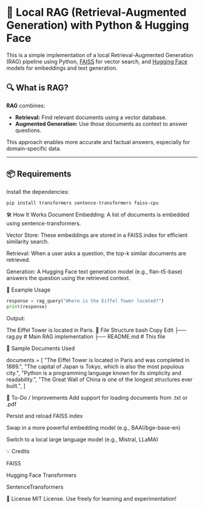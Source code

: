 # 🧠 Local RAG (Retrieval-Augmented Generation) with Python & Hugging Face

This is a simple implementation of a local Retrieval-Augmented Generation (RAG) pipeline using Python, [FAISS](https://github.com/facebookresearch/faiss) for vector search, and [Hugging Face](https://huggingface.co) models for embeddings and text generation.

## 🔍 What is RAG?

**RAG** combines:
- **Retrieval:** Find relevant documents using a vector database.
- **Augmented Generation:** Use those documents as context to answer questions.

This approach enables more accurate and factual answers, especially for domain-specific data.

---

## 📦 Requirements

Install the dependencies:

```bash
pip install transformers sentence-transformers faiss-cpu
````
🛠️ How It Works
Document Embedding: A list of documents is embedded using sentence-transformers.

Vector Store: These embeddings are stored in a FAISS index for efficient similarity search.

Retrieval: When a user asks a question, the top-k similar documents are retrieved.

Generation: A Hugging Face text generation model (e.g., flan-t5-base) answers the question using the retrieved context.

🚀 Example Usage
```python
response = rag_query("Where is the Eiffel Tower located?")
print(response)
```
Output:

The Eiffel Tower is located in Paris.
📁 File Structure
bash
Copy
Edit
├── rag.py            # Main RAG implementation
├── README.md         # This file


🧪 Sample Documents Used

documents = [
    "The Eiffel Tower is located in Paris and was completed in 1889.",
    "The capital of Japan is Tokyo, which is also the most populous city.",
    "Python is a programming language known for its simplicity and readability.",
    "The Great Wall of China is one of the longest structures ever built.",
]

🔄 To-Do / Improvements
 Add support for loading documents from .txt or .pdf

 Persist and reload FAISS index

 Swap in a more powerful embedding model (e.g., BAAI/bge-base-en)

 Switch to a local large language model (e.g., Mistral, LLaMA)

💡 Credits

FAISS

Hugging Face Transformers

SentenceTransformers

📝 License
MIT License. Use freely for learning and experimentation!